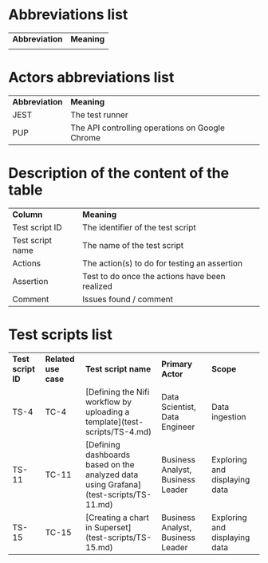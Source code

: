 # Abbreviations list
<table>
  <tr>
   <td><strong>Abbreviation</strong>
   </td>
   <td><strong>Meaning</strong>
   </td>
  </tr>
  <tr>
   <td>
   </td>
   <td>
   </td>
  </tr>
</table>

# Actors abbreviations list
<table>
  <tr>
   <td><strong>Abbreviation</strong>
   </td>
   <td><strong>Meaning</strong>
   </td>
  </tr>
  <tr>
   <td>JEST
   </td>
   <td>The test runner
   </td>
  </tr>
  <tr>
   <td>PUP
   </td>
   <td>The API controlling operations on Google Chrome
   </td>
  </tr>
</table>

# Description of the content of the table
<table>
  <tr>
   <td><strong>Column</strong>
   </td>
   <td><strong>Meaning</strong>
   </td>
  </tr>
  <tr>
   <td>Test script ID
   </td>
   <td>The identifier of the test script 
   </td>
  </tr>
  <tr>
   <td>Test script name 
   </td>
   <td>The name of the test script 
   </td>
  </tr>
  <tr>
   <td>Actions 
   </td>
   <td>The action(s) to do for testing an assertion 
   </td>
  </tr>
  <tr>
   <td>Assertion
   </td>
   <td>Test to do once the actions have been realized 
   </td>
  </tr>
  <tr>
   <td>Comment
   </td>
   <td>Issues found / comment
   </td>
  </tr>
</table>

# Test scripts list
<table>
  <tr>
   <td><strong>Test script ID</strong>
   </td>
   <td><strong>Related use case</strong>
   </td>
   <td><strong>Test script name</strong>
   </td>
   <td><strong>Primary Actor</strong>
   </td>
   <td><strong>Scope</strong>
   </td>
  </tr>
  <tr>
   <td>TS-4
   </td>
   <td>TC-4
   </td>
   <td>[Defining the Nifi workflow by uploading a template](test-scripts/TS-4.md)
   </td>
   <td>Data Scientist, Data Engineer
   </td>
   <td>Data ingestion
   </td>
  </tr>
  <tr>
   <td>TS-11
   </td>
   <td>TC-11
   </td>
   <td>[Defining dashboards based on the analyzed data using Grafana](test-scripts/TS-11.md)
   </td>
   <td>Business Analyst, Business Leader
   </td>
   <td>Exploring and  displaying data
   </td>
  </tr>
  <tr>
   <td>TS-15
   </td>
   <td>TC-15
   </td>
   <td>[Creating a chart in Superset](test-scripts/TS-15.md) 
   </td>
   <td>Business Analyst, Business Leader
   </td>
   <td>Exploring and  displaying data
   </td>
  </tr>
</table>

